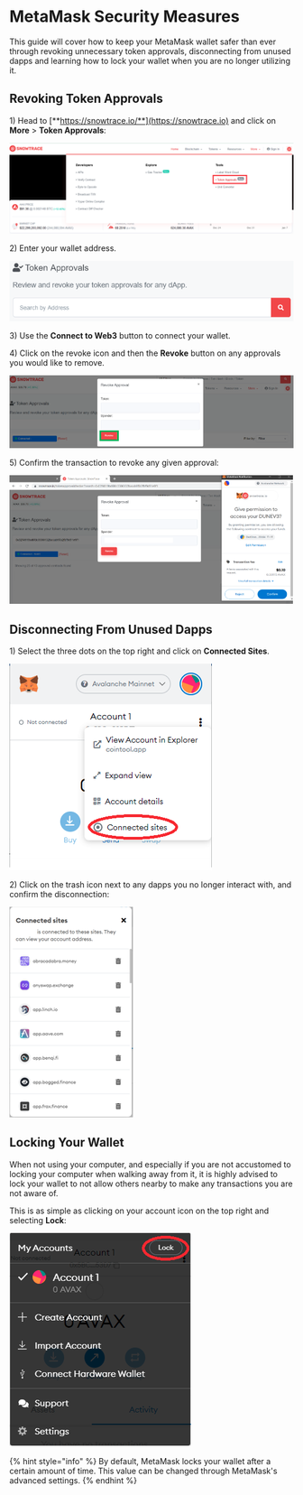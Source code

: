 # MetaMask Security Measures

This guide will cover how to keep your MetaMask wallet safer than ever through revoking unnecessary token approvals, disconnecting from unused dapps and learning how to lock your wallet when you are no longer utilizing it.

## Revoking Token Approvals

1\) Head to [**https://snowtrace.io/**](https://snowtrace.io) and click on **More** > **Token Approvals**:

![](<../../.gitbook/assets/image (4).png>)

2\) Enter your wallet address.

![](<../../.gitbook/assets/image (12).png>)

3\) Use the **Connect to Web3** button to connect your wallet.

4\) Click on the revoke icon and then the **Revoke** button on any approvals you would like to remove.

![](<../../.gitbook/assets/image (9).png>)

5\) Confirm the transaction to revoke any given approval:

![Example MetaMask Transaction Confirmation](<../../.gitbook/assets/image (11).png>)

## Disconnecting From Unused Dapps

1\) Select the three dots on the top right and click on **Connected Sites**.

![](<../../.gitbook/assets/image (10).png>)

2\) Click on the trash icon next to any dapps you no longer interact with, and confirm the disconnection:

![](<../../.gitbook/assets/image (8).png>)

## Locking Your Wallet

When not using your computer, and especially if you are not accustomed to locking your computer when walking away from it, it is highly advised to lock your wallet to not allow others nearby to make any transactions you are not aware of.

This is as simple as clicking on your account icon on the top right and selecting **Lock**:

![](<../../.gitbook/assets/image (13) (1).png>)

{% hint style="info" %}
By default, MetaMask locks your wallet after a certain amount of time. This value can be changed through MetaMask's advanced settings.
{% endhint %}
